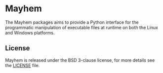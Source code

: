 # Mayhem
The Mayhem packages aims to provide a Python interface for the programmatic
manipulation of executable files at runtime on both the Linux and Windows
platforms.

## License
Mayhem is released under the BSD 3-clause license, for more details see
the [LICENSE](https://github.com/zeroSteiner/mayhem/blob/master/LICENSE) file.
